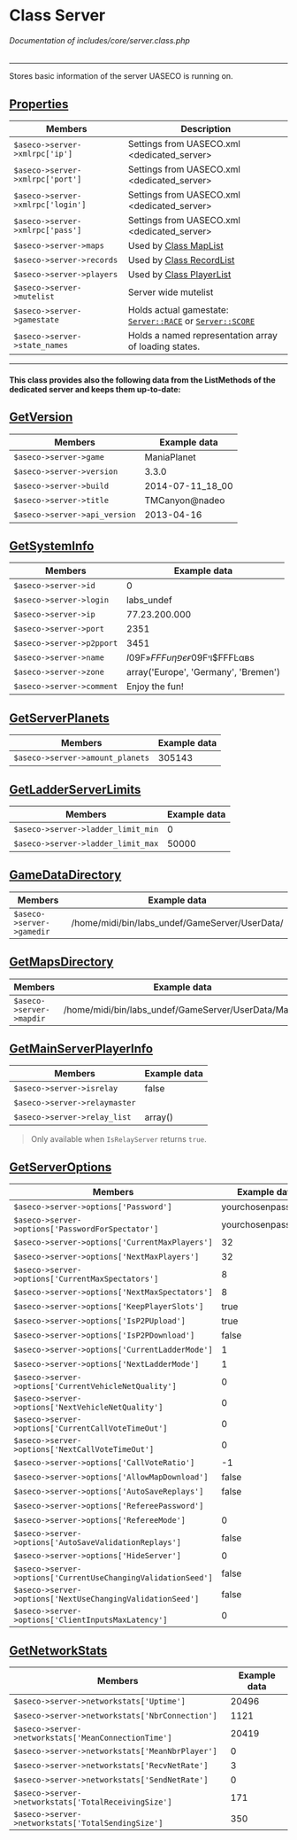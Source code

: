 # Class Server
###### Documentation of includes/core/server.class.php


***


Stores basic information of the server UASECO is running on.



## [Properties](_#Properties)


| Members								| Description
|-----------------------------------------------------------------------|------------
| `$aseco->server->xmlrpc['ip']`					| Settings from UASECO.xml <dedicated_server>
| `$aseco->server->xmlrpc['port']`					| Settings from UASECO.xml <dedicated_server>
| `$aseco->server->xmlrpc['login']`					| Settings from UASECO.xml <dedicated_server>
| `$aseco->server->xmlrpc['pass']`					| Settings from UASECO.xml <dedicated_server>
| `$aseco->server->maps`						| Used by [Class MapList](/Development/Classes/MapList.php)
| `$aseco->server->records`						| Used by [Class RecordList](/Development/Classes/RecordList.php)
| `$aseco->server->players`						| Used by [Class PlayerList](/Development/Classes/PlayerList.php)
| `$aseco->server->mutelist`						| Server wide mutelist
| `$aseco->server->gamestate`						| Holds actual gamestate: [`Server::RACE`](#Constants) or [`Server::SCORE`](#Constants)
| `$aseco->server->state_names`						| Holds a named representation array of loading states.



***


#### This class provides also the following data from the ListMethods of the dedicated server and keeps them up-to-date:



## [GetVersion](_#GetVersion)
| Members								| Example data
|-----------------------------------------------------------------------|-------------
| `$aseco->server->game`						| ManiaPlanet
| `$aseco->server->version`						| 3.3.0
| `$aseco->server->build`						| 2014-07-11_18_00
| `$aseco->server->title`						| TMCanyon@nadeo
| `$aseco->server->api_version`						| 2013-04-16



## [GetSystemInfo](_#GetSystemInfo)
| Members								| Example data
|-----------------------------------------------------------------------|-------------
| `$aseco->server->id`							| 0
| `$aseco->server->login`						| labs_undef
| `$aseco->server->ip`							| 77.23.200.000
| `$aseco->server->port`						| 2351
| `$aseco->server->p2pport`						| 3451
| `$aseco->server->name`						| $I$09F»$FFFυηפєғ$09Fױ$FFFĿαвѕ
| `$aseco->server->zone`						| array('Europe', 'Germany', 'Bremen')
| `$aseco->server->comment`						| Enjoy the fun!



## [GetServerPlanets](_#GetServerPlanets)
| Members								| Example data
|-----------------------------------------------------------------------|-------------
| `$aseco->server->amount_planets`					| 305143



## [GetLadderServerLimits](_#GetLadderServerLimits)
| Members								| Example data
|-----------------------------------------------------------------------|-------------
| `$aseco->server->ladder_limit_min`					| 0
| `$aseco->server->ladder_limit_max`					| 50000



## [GameDataDirectory](_#GameDataDirectory)
| Members								| Example data
|-----------------------------------------------------------------------|-------------
| `$aseco->server->gamedir`						| /home/midi/bin/labs_undef/GameServer/UserData/



## [GetMapsDirectory](_#GetMapsDirectory)
| Members								| Example data
|-----------------------------------------------------------------------|-------------
| `$aseco->server->mapdir`						| /home/midi/bin/labs_undef/GameServer/UserData/Maps/



## [GetMainServerPlayerInfo](_#GetMainServerPlayerInfo)
| Members								| Example data
|-----------------------------------------------------------------------|-------------
| `$aseco->server->isrelay`						| false
| `$aseco->server->relaymaster`						| &nbsp;
| `$aseco->server->relay_list`						| array()

> Only available when `IsRelayServer` returns `true`.


## [GetServerOptions](_#GetServerOptions)
| Members								| Example data
|-----------------------------------------------------------------------|-------------
| `$aseco->server->options['Password']`					| yourchosenpassword
| `$aseco->server->options['PasswordForSpectator']`			| yourchosenpassword
| `$aseco->server->options['CurrentMaxPlayers']`			| 32
| `$aseco->server->options['NextMaxPlayers']`				| 32
| `$aseco->server->options['CurrentMaxSpectators']`			| 8
| `$aseco->server->options['NextMaxSpectators']`			| 8
| `$aseco->server->options['KeepPlayerSlots']`				| true
| `$aseco->server->options['IsP2PUpload']`				| true
| `$aseco->server->options['IsP2PDownload']`				| false
| `$aseco->server->options['CurrentLadderMode']`			| 1
| `$aseco->server->options['NextLadderMode']`				| 1
| `$aseco->server->options['CurrentVehicleNetQuality']`			| 0
| `$aseco->server->options['NextVehicleNetQuality']`			| 0
| `$aseco->server->options['CurrentCallVoteTimeOut']`			| 0
| `$aseco->server->options['NextCallVoteTimeOut']`			| 0
| `$aseco->server->options['CallVoteRatio']`				| -1
| `$aseco->server->options['AllowMapDownload']`				| false
| `$aseco->server->options['AutoSaveReplays']`				| false
| `$aseco->server->options['RefereePassword']`				| &nbsp;
| `$aseco->server->options['RefereeMode']`				| 0
| `$aseco->server->options['AutoSaveValidationReplays']`		| false
| `$aseco->server->options['HideServer']`				| 0
| `$aseco->server->options['CurrentUseChangingValidationSeed']`		| false
| `$aseco->server->options['NextUseChangingValidationSeed']`		| false
| `$aseco->server->options['ClientInputsMaxLatency']`			| 0



## [GetNetworkStats](_#GetNetworkStats)
| Members								| Example data
|-----------------------------------------------------------------------|-------------
| `$aseco->server->networkstats['Uptime']`				| 20496
| `$aseco->server->networkstats['NbrConnection']`			| 1121
| `$aseco->server->networkstats['MeanConnectionTime']`			| 20419
| `$aseco->server->networkstats['MeanNbrPlayer']`			| 0
| `$aseco->server->networkstats['RecvNetRate']`				| 3
| `$aseco->server->networkstats['SendNetRate']`				| 0
| `$aseco->server->networkstats['TotalReceivingSize']`			| 171
| `$aseco->server->networkstats['TotalSendingSize']`			| 350

